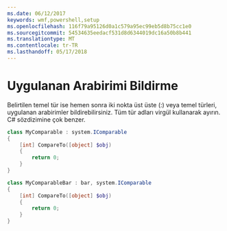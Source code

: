 ```yaml
---
ms.date: 06/12/2017
keywords: wmf,powershell,setup
ms.openlocfilehash: 116f79a95126d0a1c579a95ec99eb5d8b75cc1e0
ms.sourcegitcommit: 54534635eedacf531d8d6344019dc16a50b8b441
ms.translationtype: MT
ms.contentlocale: tr-TR
ms.lasthandoff: 05/17/2018
---
```

# <a name="declare-implemented-interface"></a>Uygulanan Arabirimi Bildirme

Belirtilen temel tür ise hemen sonra iki nokta üst üste (:) veya temel türleri, uygulanan arabirimler bildirebilirsiniz. Tüm tür adları virgül kullanarak ayırın. C# sözdizimine çok benzer.

```powershell
class MyComparable : system.IComparable
{
    [int] CompareTo([object] $obj)
    {
        return 0;
    }
}

class MyComparableBar : bar, system.IComparable
{
    [int] CompareTo([object] $obj)
    {
        return 0;
    }
}
```
